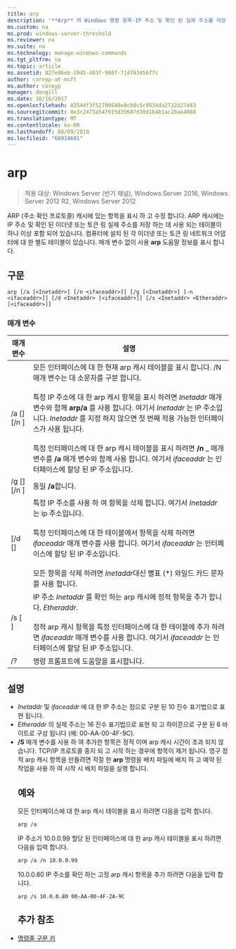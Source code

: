 ```yaml
---
title: arp
description: '**Arp** 의 Windows 명령 항목-IP 주소 및 확인 된 실제 주소를 저장 하는 데 사용 되는 arp (주소 확인 프로토콜) 캐시에 있는 항목을 표시 하 고 수정 합니다.'
ms.custom: na
ms.prod: windows-server-threshold
ms.reviewer: na
ms.suite: na
ms.technology: manage-windows-commands
ms.tgt_pltfrm: na
ms.topic: article
ms.assetid: 827e96eb-1945-483f-980f-714703456f7c
author: coreyp-at-msft
ms.author: coreyp
manager: dongill
ms.date: 10/16/2017
ms.openlocfilehash: 8354df3f52790840e0cb0c5c9834da2722d27d43
ms.sourcegitcommit: 0e3c2473a54f915d35687d30d1b4b1ac2bae4068
ms.translationtype: MT
ms.contentlocale: ko-KR
ms.lasthandoff: 08/09/2019
ms.locfileid: "68914691"
---
```

# <a name="arp"></a>arp

>적용 대상: Windows Server (반기 채널), Windows Server 2016, Windows Server 2012 R2, Windows Server 2012

ARP (주소 확인 프로토콜) 캐시에 있는 항목을 표시 하 고 수정 합니다. ARP 캐시에는 IP 주소 및 확인 된 이더넷 또는 토큰 링 실제 주소를 저장 하는 데 사용 되는 테이블이 하나 이상 포함 되어 있습니다. 컴퓨터에 설치 된 각 이더넷 또는 토큰 링 네트워크 어댑터에 대 한 별도 테이블이 있습니다. 매개 변수 없이 사용 **arp** 도움말 정보를 표시 합니다.
## <a name="syntax"></a>구문
```
arp [/a [<Inetaddr>] [/n <ifaceaddr>]] [/g [<Inetaddr>] [-n <ifaceaddr>]] [/d <Inetaddr> [<ifaceaddr>]] [/s <Inetaddr> <Etheraddr> [<ifaceaddr>]]
```
### <a name="parameters"></a>매개 변수

|                매개 변수                |                                                                                                                                                                                                                                                               설명                                                                                                                                                                                                                                                               |
|-----------------------------------------|-----------------------------------------------------------------------------------------------------------------------------------------------------------------------------------------------------------------------------------------------------------------------------------------------------------------------------------------------------------------------------------------------------------------------------------------------------------------------------------------------------------------------------------------|
|    /a [<Inetaddr>] [/n <ifaceaddr>]     | 모든 인터페이스에 대 한 현재 arp 캐시 테이블을 표시 합니다. /N 매개 변수는 대 소문자를 구분 합니다.<br /><br />특정 IP 주소에 대 한 arp 캐시 항목을 표시 하려면 *Inetaddr* 매개 변수와 함께 **arp/a** 를 사용 합니다. 여기서 *Inetaddr* 는 IP 주소입니다. *Inetaddr* 를 지정 하지 않으면 첫 번째 적용 가능한 인터페이스가 사용 됩니다.<br /><br />특정 인터페이스에 대 한 arp 캐시 테이블을 표시 하려면 **/n** _ 매개 변수를 **/a** 매개 변수와 함께 사용 합니다. 여기서 *ifaceaddr* 는 인터페이스에 할당 된 IP 주소입니다. |
|    /g [<Inetaddr>] [/n <ifaceaddr>]     |                                                                                                                                                                                                                                                          동일 **/a**합니다.                                                                                                                                                                                                                                                           |
|      [/d <Inetaddr> [<ifaceaddr>]       |                                                                                           특정 IP 주소를 사용 하 여 항목을 삭제 합니다. 여기서 *Inetaddr* 는 ip 주소입니다.<br /><br />특정 인터페이스에 대 한 테이블에서 항목을 삭제 하려면 *ifaceaddr* 매개 변수를 사용 합니다. 여기서 *ifaceaddr* 는 인터페이스에 할당 된 IP 주소입니다.<br /><br />모든 항목을 삭제 하려면 *Inetaddr*대신 별표 (\*) 와일드 카드 문자를 사용 합니다.                                                                                           |
| /s <Inetaddr> [<Etheraddr> ]<ifaceaddr> |                                                                                                                     IP 주소 *Inetaddr* 를 확인 하는 arp 캐시에 정적 항목을 추가 합니다. *Etheraddr*.<br /><br />정적 arp 캐시 항목을 특정 인터페이스에 대 한 테이블에 추가 하려면 *ifaceaddr* 매개 변수를 사용 합니다. 여기서 *ifaceaddr* 는 인터페이스에 할당 된 IP 주소입니다.                                                                                                                     |
|                   /?                    |                                                                                                                                                                                                                                                  명령 프롬프트에 도움말을 표시합니다.                                                                                                                                                                                                                                                   |

## <a name="remarks"></a>설명
- *Inetaddr* 및 *ifaceaddr* 에 대 한 IP 주소는 점으로 구분 된 10 진수 표기법으로 표현 됩니다.
- *Etheraddr* 의 실제 주소는 16 진수 표기법으로 표현 되 고 하이픈으로 구분 된 6 바이트로 구성 됩니다 (예: 00-AA-00-4F-9C).
- **/S** 매개 변수를 사용 하 여 추가한 항목은 정적 이며 arp 캐시 시간이 초과 되지 않습니다. TCP/IP 프로토콜 중지 되 고 시작 하는 경우에 항목이 제거 됩니다. 영구 정적 arp 캐시 항목을 만들려면 적절 한 **arp** 명령을 배치 파일에 배치 하 고 예약 된 작업을 사용 하 여 시작 시 배치 파일을 실행 합니다.
  ## <a name="BKMK_Examples"></a>예와
  모든 인터페이스에 대 한 arp 캐시 테이블을 표시 하려면 다음을 입력 합니다.
  ```
  arp /a
  ```
  IP 주소가 10.0.0.99 할당 된 인터페이스에 대 한 arp 캐시 테이블을 표시 하려면 다음을 입력 합니다.
  ```
  arp /a /n 10.0.0.99
  ```
  10.0.0.80 IP 주소를 확인 하는 고정 arp 캐시 항목을 추가 하려면 다음을 입력 합니다.
  ```
  arp /s 10.0.0.80 00-AA-00-4F-2A-9C 
  ```
  ## <a name="additional-references"></a>추가 참조
- [명령줄 구문 키](command-line-syntax-key.md)
